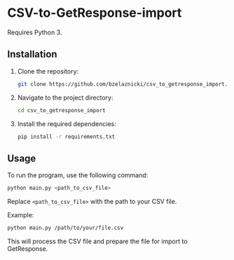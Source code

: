 # CSV-to-GetResponse-import

Requires Python 3.
## Installation

1. Clone the repository:
    ```sh
    git clone https://github.com/bzelaznicki/csv_to_getresponse_import.git
    ```
2. Navigate to the project directory:
    ```sh
    cd csv_to_getresponse_import
    ```
3. Install the required dependencies:
    ```sh
    pip install -r requirements.txt
    ```

## Usage

To run the program, use the following command:
```sh
python main.py <path_to_csv_file>
```

Replace `<path_to_csv_file>` with the path to your CSV file.

Example:
```sh
python main.py /path/to/your/file.csv
```

This will process the CSV file and prepare the file for import to GetResponse.
